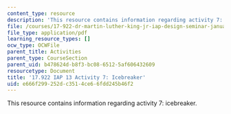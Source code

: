 ```yaml
---
content_type: resource
description: 'This resource contains information regarding activity 7: icebreaker.'
file: /courses/17-922-dr-martin-luther-king-jr-iap-design-seminar-january-iap-2013/e666f299252dc3514ce66fdd245b46f2_MIT17_922IAP13_Activity7.pdf
file_type: application/pdf
learning_resource_types: []
ocw_type: OCWFile
parent_title: Activities
parent_type: CourseSection
parent_uid: b478624d-b8f3-bc08-6512-5af606432609
resourcetype: Document
title: '17.922 IAP 13 Activity 7: Icebreaker'
uid: e666f299-252d-c351-4ce6-6fdd245b46f2
---
```

This resource contains information regarding activity 7: icebreaker.

